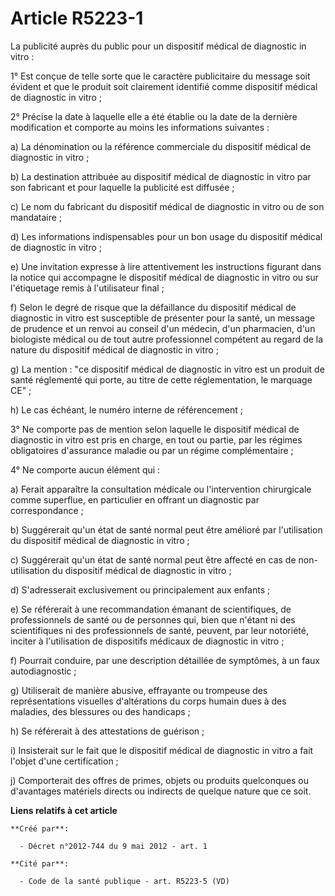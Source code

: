 # Article R5223-1

La publicité auprès du public pour un dispositif médical de diagnostic in vitro :

1° Est conçue de telle sorte que le caractère publicitaire du message soit évident et que le produit soit clairement
identifié comme dispositif médical de diagnostic in vitro ;

2° Précise la date à laquelle elle a été établie ou la date de la dernière modification et comporte au moins les informations
suivantes :

a) La dénomination ou la référence commerciale du dispositif médical de diagnostic in vitro ;

b) La destination attribuée au dispositif médical de diagnostic in vitro par son fabricant et pour laquelle la publicité est
diffusée ;

c) Le nom du fabricant du dispositif médical de diagnostic in vitro ou de son mandataire ;

d) Les informations indispensables pour un bon usage du dispositif médical de diagnostic in vitro ;

e) Une invitation expresse à lire attentivement les instructions figurant dans la notice qui accompagne le dispositif médical
de diagnostic in vitro ou sur l'étiquetage remis à l'utilisateur final ;

f) Selon le degré de risque que la défaillance du dispositif médical de diagnostic in vitro est susceptible de présenter pour
la santé, un message de prudence et un renvoi au conseil d'un médecin, d'un pharmacien, d'un biologiste médical ou de tout
autre professionnel compétent au regard de la nature du dispositif médical de diagnostic in vitro ;

g) La mention : "ce dispositif médical de diagnostic in vitro est un produit de santé réglementé qui porte, au titre de cette
réglementation, le marquage CE" ;

h) Le cas échéant, le numéro interne de référencement ;

3° Ne comporte pas de mention selon laquelle le dispositif médical de diagnostic in vitro est pris en charge, en tout ou
partie, par les régimes obligatoires d'assurance maladie ou par un régime complémentaire ;

4° Ne comporte aucun élément qui :

a) Ferait apparaître la consultation médicale ou l'intervention chirurgicale comme superflue, en particulier en offrant un
diagnostic par correspondance ;

b) Suggérerait qu'un état de santé normal peut être amélioré par l'utilisation du dispositif médical de diagnostic in vitro ;

c) Suggérerait qu'un état de santé normal peut être affecté en cas de non-utilisation du dispositif médical de diagnostic in
vitro ;

d) S'adresserait exclusivement ou principalement aux enfants ;

e) Se référerait à une recommandation émanant de scientifiques, de professionnels de santé ou de personnes qui, bien que
n'étant ni des scientifiques ni des professionnels de santé, peuvent, par leur notoriété, inciter à l'utilisation de
dispositifs médicaux de diagnostic in vitro ;

f) Pourrait conduire, par une description détaillée de symptômes, à un faux autodiagnostic ;

g) Utiliserait de manière abusive, effrayante ou trompeuse des représentations visuelles d'altérations du corps humain dues à
des maladies, des blessures ou des handicaps ;

h) Se référerait à des attestations de guérison ;

i) Insisterait sur le fait que le dispositif médical de diagnostic in vitro a fait l'objet d'une certification ;

j) Comporterait des offres de primes, objets ou produits quelconques ou d'avantages matériels directs ou indirects de quelque
nature que ce soit.

**Liens relatifs à cet article**

	**Créé par**:

	  - Décret n°2012-744 du 9 mai 2012 - art. 1

	**Cité par**:

	  - Code de la santé publique - art. R5223-5 (VD)
